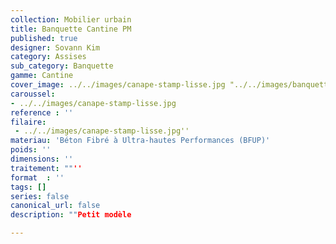 ```yaml
---
collection: Mobilier urbain
title: Banquette Cantine PM
published: true
designer: Sovann Kim
category: Assises
sub_category: Banquette
gamme: Cantine
cover_image: ../../images/canape-stamp-lisse.jpg "../../images/banquette-cantine-pm.jpg"
caroussel: 
- ../../images/canape-stamp-lisse.jpg
reference : ''
filaire: 
 - ../../images/canape-stamp-lisse.jpg''
materiau: 'Béton Fibré à Ultra-hautes Performances (BFUP)'
poids: ''
dimensions: ''
traitement: ""''
format  : ''
tags: []
series: false
canonical_url: false
description: ""Petit modèle

---
```

